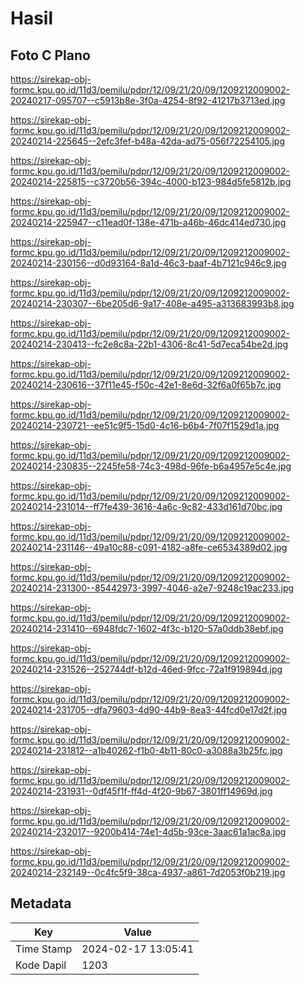 # Hasil

## Foto C Plano

https://sirekap-obj-formc.kpu.go.id/11d3/pemilu/pdpr/12/09/21/20/09/1209212009002-20240217-095707--c5913b8e-3f0a-4254-8f92-41217b3713ed.jpg

https://sirekap-obj-formc.kpu.go.id/11d3/pemilu/pdpr/12/09/21/20/09/1209212009002-20240214-225645--2efc3fef-b48a-42da-ad75-056f72254105.jpg

https://sirekap-obj-formc.kpu.go.id/11d3/pemilu/pdpr/12/09/21/20/09/1209212009002-20240214-225815--c3720b56-394c-4000-b123-984d5fe5812b.jpg

https://sirekap-obj-formc.kpu.go.id/11d3/pemilu/pdpr/12/09/21/20/09/1209212009002-20240214-225947--c11ead0f-138e-471b-a46b-46dc414ed730.jpg

https://sirekap-obj-formc.kpu.go.id/11d3/pemilu/pdpr/12/09/21/20/09/1209212009002-20240214-230156--d0d93164-8a1d-46c3-baaf-4b7121c946c9.jpg

https://sirekap-obj-formc.kpu.go.id/11d3/pemilu/pdpr/12/09/21/20/09/1209212009002-20240214-230307--6be205d6-9a17-408e-a495-a313683993b8.jpg

https://sirekap-obj-formc.kpu.go.id/11d3/pemilu/pdpr/12/09/21/20/09/1209212009002-20240214-230413--fc2e8c8a-22b1-4306-8c41-5d7eca54be2d.jpg

https://sirekap-obj-formc.kpu.go.id/11d3/pemilu/pdpr/12/09/21/20/09/1209212009002-20240214-230616--37f11e45-f50c-42e1-8e6d-32f6a0f65b7c.jpg

https://sirekap-obj-formc.kpu.go.id/11d3/pemilu/pdpr/12/09/21/20/09/1209212009002-20240214-230721--ee51c9f5-15d0-4c16-b6b4-7f07f1529d1a.jpg

https://sirekap-obj-formc.kpu.go.id/11d3/pemilu/pdpr/12/09/21/20/09/1209212009002-20240214-230835--2245fe58-74c3-498d-96fe-b6a4957e5c4e.jpg

https://sirekap-obj-formc.kpu.go.id/11d3/pemilu/pdpr/12/09/21/20/09/1209212009002-20240214-231014--ff7fe439-3616-4a6c-9c82-433d161d70bc.jpg

https://sirekap-obj-formc.kpu.go.id/11d3/pemilu/pdpr/12/09/21/20/09/1209212009002-20240214-231146--49a10c88-c091-4182-a8fe-ce6534389d02.jpg

https://sirekap-obj-formc.kpu.go.id/11d3/pemilu/pdpr/12/09/21/20/09/1209212009002-20240214-231300--85442973-3997-4046-a2e7-9248c19ac233.jpg

https://sirekap-obj-formc.kpu.go.id/11d3/pemilu/pdpr/12/09/21/20/09/1209212009002-20240214-231410--6948fdc7-1602-4f3c-b120-57a0ddb38ebf.jpg

https://sirekap-obj-formc.kpu.go.id/11d3/pemilu/pdpr/12/09/21/20/09/1209212009002-20240214-231526--252744df-b12d-46ed-9fcc-72a1f919894d.jpg

https://sirekap-obj-formc.kpu.go.id/11d3/pemilu/pdpr/12/09/21/20/09/1209212009002-20240214-231705--dfa79603-4d90-44b9-8ea3-44fcd0e17d2f.jpg

https://sirekap-obj-formc.kpu.go.id/11d3/pemilu/pdpr/12/09/21/20/09/1209212009002-20240214-231812--a1b40262-f1b0-4b11-80c0-a3088a3b25fc.jpg

https://sirekap-obj-formc.kpu.go.id/11d3/pemilu/pdpr/12/09/21/20/09/1209212009002-20240214-231931--0df45f1f-ff4d-4f20-9b67-3801ff14969d.jpg

https://sirekap-obj-formc.kpu.go.id/11d3/pemilu/pdpr/12/09/21/20/09/1209212009002-20240214-232017--9200b414-74e1-4d5b-93ce-3aac61a1ac8a.jpg

https://sirekap-obj-formc.kpu.go.id/11d3/pemilu/pdpr/12/09/21/20/09/1209212009002-20240214-232149--0c4fc5f9-38ca-4937-a861-7d2053f0b219.jpg


## Metadata

| Key        | Value               |
| ---------- | ------------------- |
| Time Stamp | 2024-02-17 13:05:41 |
| Kode Dapil | 1203                |




